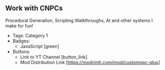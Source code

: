 
## Work with CNPCs
Procedural Generation, Scripting Walkthroughs, AI and other systems I make for fun! 
- Tags: Category 1
- Badges:
  - JavaScript [green]
- Buttons:
  - Link to YT Channel [button_link]
  - Mod Distribution Link [https://modrinth.com/mod/customnpc-plus]




  